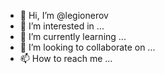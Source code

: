 - 👋 Hi, I’m @legionerov
- 👀 I’m interested in ...
- 🌱 I’m currently learning ...
- 💞️ I’m looking to collaborate on ...
- 📫 How to reach me ...

<!---
legionerov/legionerov is a ✨ special ✨ repository because its `README.md` (this file) appears on your GitHub profile.
You can click the Preview link to take a look at your changes.
--->
